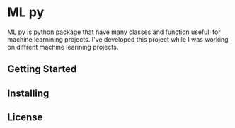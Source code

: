 # ML py 

ML py is python package that have many classes and function usefull for machine learnining projects. I've developed this project while I was working on diffrent machine learining projects. 

## Getting Started


## Installing


## License

